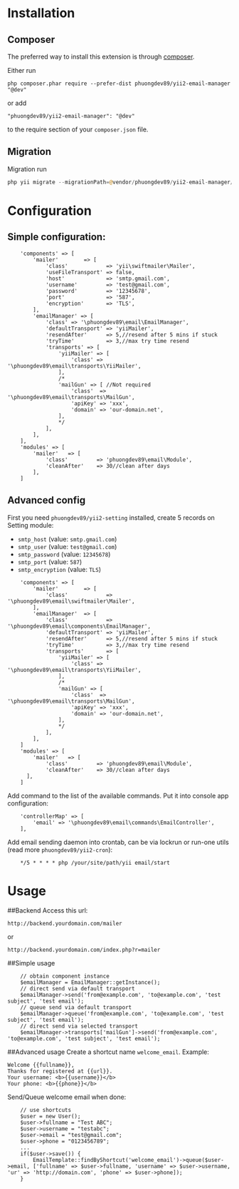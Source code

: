 # Installation #

## Composer ##
The preferred way to install this extension is through [composer](http://getcomposer.org/download/).

Either run

```
php composer.phar require --prefer-dist phuongdev89/yii2-email-manager "@dev"
```

or add

```
"phuongdev89/yii2-email-manager": "@dev"
```

to the require section of your `composer.json` file.

## Migration ##

Migration run

```php
php yii migrate --migrationPath=@vendor/phuongdev89/yii2-email-manager/src/migrations
```

# Configuration #

## Simple configuration:
```
    'components' => [
        'mailer'        => [
            'class'            => 'yii\swiftmailer\Mailer',
            'useFileTransport' => false,
            'host'             => 'smtp.gmail.com',
            'username'         => 'test@gmail.com',
            'password'         => '12345678',
            'port'             => '587',
            'encryption'       => 'TLS',
        ],
        'emailManager' => [
            'class' => '\phuongdev89\email\EmailManager',
            'defaultTransport' => 'yiiMailer',
            'resendAfter'      => 5,//resend after 5 mins if stuck
            'tryTime'          => 3,//max try time resend
            'transports' => [
                'yiiMailer' => [
                    'class' => '\phuongdev89\email\transports\YiiMailer',
                ],
                /*
                'mailGun' => [ //Not required
                    'class'  => '\phuongdev89\email\transports\MailGun',
                    'apiKey' => 'xxx',
                    'domain' => 'our-domain.net',
                ],
                */
            ],
        ],
    ],
    'modules' => [
        'mailer'   => [
            'class'         => 'phuongdev89\email\Module',
            'cleanAfter'    => 30//clean after days
        ],
    ]
```
## Advanced config
First you need `phuongdev89/yii2-setting` installed, create 5 records on Setting module:
* `smtp_host` (value: `smtp.gmail.com`)
* `smtp_user` (value: `test@gmail.com`)
* `smtp_password` (value: `12345678`)
* `smtp_port` (value: `587`)
* `smtp_encryption` (value: `TLS`)

```
    'components' => [
        'mailer'        => [
            'class'            => '\phuongdev89\email\swiftmailer\Mailer',
        ],
        'emailManager'  => [
            'class'            => '\phuongdev89\email\components\EmailManager',
            'defaultTransport' => 'yiiMailer',
            'resendAfter'      => 5,//resend after 5 mins if stuck
            'tryTime'          => 3,//max try time resend
            'transports'       => [
                'yiiMailer' => [
                    'class' => '\phuongdev89\email\transports\YiiMailer',
                ],
                /*
                'mailGun' => [
                    'class'  => '\phuongdev89\email\transports\MailGun',
                    'apiKey' => 'xxx',
                    'domain' => 'our-domain.net',
                ],
                */
            ],
        ],
    ]
    'modules' => [
        'mailer'   => [
            'class'         => 'phuongdev89\email\Module',
            'cleanAfter'    => 30//clean after days
      ],
    ]
```
Add command to the list of the available commands. Put it into console app configuration:
```
    'controllerMap' => [
        'email' => '\phuongdev89\email\commands\EmailController',
    ],
```
Add email sending daemon into crontab, can be via lockrun or run-one utils (read more `phuongdev89/yii2-cron`):
```
    */5 * * * * php /your/site/path/yii email/start
```
# Usage
##Backend
Access this url:
```
http://backend.yourdomain.com/mailer
```
or
```
http://backend.yourdomain.com/index.php?r=mailer
```
##Simple usage
```
    // obtain component instance
    $emailManager = EmailManager::getInstance();
    // direct send via default transport
    $emailManager->send('from@example.com', 'to@example.com', 'test subject', 'test email');
    // queue send via default transport
    $emailManager->queue('from@example.com', 'to@example.com', 'test subject', 'test email');
    // direct send via selected transport
    $emailManager->transports['mailGun']->send('from@example.com', 'to@example.com', 'test subject', 'test email');
```
##Advanced usage
Create a shortcut name `welcome_email`. Example: 
```$xslt
Welcome {{fullname}},
Thanks for registered at {{url}}.
Your username: <b>{{username}}</b>
Your phone: <b>{{phone}}</b>
```
Send/Queue welcome email when done:
```    
    // use shortcuts
    $user = new User();
    $user->fullname = "Test ABC";
    $user->username = "testabc";
    $user->email = "test@gmail.com";
    $user->phone = "0123456789";
    ...
    if($user->save()) {
        EmailTemplate::findByShortcut('welcome_email')->queue($user->email, ['fullname' => $user->fullname, 'username' => $user->username, 'ur' => 'http://domain.com', 'phone' => $user->phone]);
    }
```
